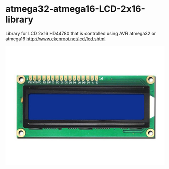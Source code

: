 # atmega32-atmega16-LCD-2x16-library
Library for LCD 2x16 HD44780 that is controlled using AVR atmega32 or atmega16
http://www.ekenrooi.net/lcd/lcd.shtml

<img src="lcd2x16_blue.jpg" alt="T_T">
